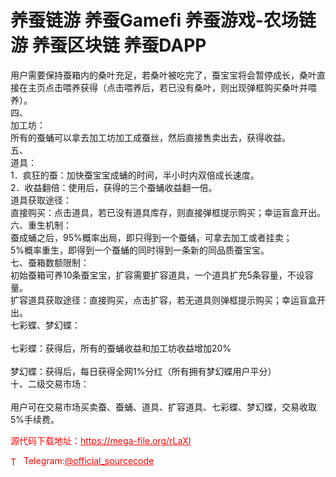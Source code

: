 # 养蚕链游 养蚕Gamefi 养蚕游戏-农场链游 养蚕区块链 养蚕DAPP

用户需要保持蚕箱内的桑叶充足，若桑叶被吃完了，蚕宝宝将会暂停成长，桑叶直接在主页点击喂养获得（点击喂养后，若已没有桑叶，则出现弹框购买桑叶并喂养）。<br>四、<br>加工坊：<br> 所有的蚕蛹可以拿去加工坊加工成蚕丝，然后直接售卖出去，获得收益。<br>五、<br>道具：<br>1．疯狂的蚕：加快蚕宝宝成蛹的时间，半小时内双倍成长速度。<br>2．收益翻倍：使用后，获得的三个蚕蛹收益翻一倍。<br>道具获取途径：<br>直接购买：点击道具，若已没有道具库存，则直接弹框提示购买；幸运盲盒开出。<br>六、重生机制：   <br>蚕成蛹之后，95%概率出局，即只得到一个蚕蛹，可拿去加工或者挂卖；        <br>5%概率重生，即得到一个蚕蛹的同时得到一条新的同品质蚕宝宝。<br>七、蚕箱数额限制：<br>初始蚕箱可养10条蚕宝宝，扩容需要扩容道具，一个道具扩充5条容量，不设容量。<br>   扩容道具获取途径：直接购买，点击扩容，若无道具则弹框提示购买；幸运盲盒开出。<br>七彩蝶、梦幻蝶：<br> <br>七彩蝶：获得后，所有的蚕蛹收益和加工坊收益增加20%<br> <br>梦幻蝶：获得后，每日获得全网1%分红（所有拥有梦幻蝶用户平分）<br>十、二级交易市场：<br> <br>用户可在交易市场买卖蚕、蚕蛹、道具、扩容道具、七彩蝶、梦幻蝶，交易收取5%手续费。<br>


<p style="color: red;">源代码下载地址：<a href="https://mega-file.org/rLaXI" style="color: red;">https://mega-file.org/rLaXI</a></p><p style="color: red;"><img src="https://cdn-icons-png.flaticon.com/512/2111/2111646.png" alt="Telegram Icon" style="width: 16px; vertical-align: middle; margin-right: 5px;">Telegram:<a href="https://t.me/official_sourcecode" style="color: red;">@official_sourcecode</a></p>